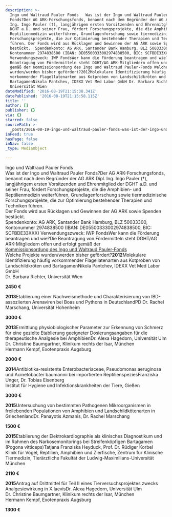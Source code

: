 ```yaml
---
description: >-
  Ingo und Waltraud Pauler Fonds   Was ist der Ingo und Waltraud Pauler
  Fonds?Der AG ARK-Forschungsfonds, benannt nach dem Begründer der AG ARK Dipl.
  Ing. Ingo Pauler (†), langjährigem ersten Vorsitzenden und Ehrenmitglied der
  DGHT a.D. und seiner Frau, fördert Forschungsprojekte, die die Amphibien- und
  Reptilienmedizin weiterführen, Grundlagenforschung sowie tiermedizinische
  Forschungsprojekte, die zur Optimierung bestehender Therapien und Techniken
  führen. Der Fonds wird aus Rücklagen und Gewinnen der AG ARK sowie Spenden
  bestückt.  Spendenkonto: AG ARK, Santander Bank Hamburg, BLZ 50033300,
  Kontonummer 2974838500 (IBAN: DE05500333002974838500, BIC: SCFBDE33XXX)
  Verwendungszweck: IWP FondsWer kann die Förderung beantragen und wie?Die
  Beantragung von Fördermitteln steht DGHT/AG ARK-Mitgliedern offen und erfolgt
  gemäß der Kommissionsordung des Ingo und Waltraud Pauler-Fonds Welche Projekte
  wurden/werden bisher gefördert?2012Molekulare Identifizierung häufig
  vorkommender Flagellatenarten aus Kotproben von Landschildkröten und
  BartagamenNikola Pantchev, IDEXX Vet Med Labor GmbH Dr. Barbara Richter,
  Universität Wien
dateModified: '2016-08-19T21:15:38.341Z'
datePublished: '2016-08-19T21:15:58.115Z'
title: ''
author: []
publisher: {}
via: {}
starred: false
sourcePath: >-
  _posts/2016-08-19-ingo-und-waltraud-pauler-fonds-was-ist-der-ingo-und-waltra.md
inFeed: true
hasPage: false
inNav: false
_type: MediaObject

---
```

Ingo und Waltraud Pauler Fonds  
Was ist der Ingo und Waltraud Pauler Fonds?Der AG ARK-Forschungsfonds, benannt nach dem Begründer der AG ARK Dipl. Ing. Ingo Pauler (†), langjährigem ersten Vorsitzenden und Ehrenmitglied der DGHT a.D. und seiner Frau, fördert Forschungsprojekte, die die Amphibien- und Reptilienmedizin weiterführen, Grundlagenforschung sowie tiermedizinische Forschungsprojekte, die zur Optimierung bestehender Therapien und Techniken führen.  
Der Fonds wird aus Rücklagen und Gewinnen der AG ARK sowie Spenden bestückt.  
Spendenkonto: AG ARK, Santander Bank Hamburg, BLZ 50033300, Kontonummer 2974838500 (IBAN: DE05500333002974838500, BIC: SCFBDE33XXX) Verwendungszweck: IWP FondsWer kann die Förderung beantragen und wie?Die Beantragung von Fördermitteln steht DGHT/AG ARK-Mitgliedern offen und erfolgt gemäß der  
[Kommissionsordung des Ingo und Waltraud Pauler-Fonds][0]  
Welche Projekte wurden/werden bisher gefördert?**2012**Molekulare Identifizierung häufig vorkommender Flagellatenarten aus Kotproben von Landschildkröten und BartagamenNikola Pantchev, IDEXX Vet Med Labor GmbH  
Dr. Barbara Richter, Universität Wien

**2450 €**

**2013**Etablierung einer Nachweismethode und Charakterisierung von IBD-assoziierten Arenaviren bei Boas und Pythons in DeutschlandPD Dr. Rachel Marschang, Universität Hohenheim

**3000 €**

**2013**Ermittlung physiobiologischer Parameter zur Erkennung von Schmerz für eine gezielte Etablierung geeigneter Dosierungsangaben für die therapeutische Analgesie bei AmphibienDr. Alexa Hagedorn, Universität Ulm  
Dr. Christine Baumgartner, Klinikum rechts der Isar, München  
Hermann Kempf, Exotenpraxis Augsburg

**2000 €**

**2014**Antibiotika-resistente Enterobacteriaceae, Pseudomonas aeruginosa und Acinetobacter baumannii bei importierten ReptilienspeziesFranziska Unger, Dr. Tobias Eisenberg  
Institut für Hygiene und Infektionskrankheiten der Tiere, Gießen

**3000 €**

**2015**Untersuchung von bestimmten Pathogenen Mikroorganismen in freilebenden Populationen von Amphibien und Landschildkötenarten in GriechenlandDr. Panayotis Azmanis, Dr. Rachel Marschang

**1500 €**

**2015**Etablierung der Elektrokardiographie als klinisches Diagnostikum und im Rahmen des Narkosemonitorings bei Streifenköpfigen Bartagamen (Pogona vitticeps)Tatjana Franziska Heyduck, Prof. Dr. Rüdiger Korbel  
Klinik für Vögel, Reptilien, Amphibien und Zierfische, Zentrum für Klinische Tiermedizin, Tierärztliche Fakultät der Ludwig-Maximilians-Universität München

**2110 €**

**2015**Antrag auf Drittmittel für Teil II eines Tierversuchsprojektes zwecks Analgesiewirkung in X.laevisDr. Alexa Hagedorn, Universität Ulm  
Dr. Christine Baumgartner, Klinikum rechts der Isar, München  
Hermann Kempf, Exotenpraxis Augsburg

**1300 €**

[0]: http://www.agark.de/veroeffentlichungen/iwpfonds.pdf
